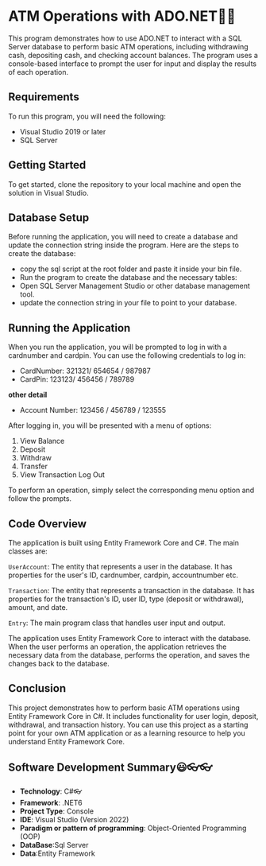 ﻿# ATM Operations with ADO.NET🤷‍♀️

This program demonstrates how to use ADO.NET to interact with a SQL Server database to perform basic ATM operations,
including withdrawing cash, depositing cash, and checking account balances.
The program uses a console-based interface to prompt the user for input and display the results of each operation.

## Requirements

To run this program, you will need the following:

 + Visual Studio 2019 or later
 + SQL Server
 

 ## Getting Started
 To get started, clone the repository to your local machine and open the solution in Visual Studio.
 
 ## Database Setup
 
 Before running the application, you will need to create a database and update the
 connection string inside the program. Here are the steps to create the database:
 
 + copy the sql script at the root folder and paste it inside your bin file.
 + Run the program to create the database and the necessary tables:
  + Open SQL Server Management Studio or other database management tool.
 + update the connection string in your file to point to your database.

 ## Running the Application

 When you run the application, you will be prompted to log in with a cardnumber and cardpin.
 You can use the following credentials to log in:
   + CardNumber: 321321/ 654654 / 987987
   + CardPin: 123123/    456456 / 789789
   
   **other detail**
   + Account Number:  123456 / 456789 / 123555

   After logging in, you will be presented with a menu of options:
   1. View Balance
   2. Deposit
   3. Withdraw
   4. Transfer
   5. View Transaction
   Log Out

To perform an operation, simply select the corresponding menu option and follow the prompts.


## Code Overview
The application is built using Entity Framework Core and C#. The main classes are:
   
`UserAccount`: The entity that represents a user in the database. It has properties for the user's ID, cardnumber, cardpin, accountnumber etc.

`Transaction`: The entity that represents a transaction in the database. It has properties for the transaction's ID, user ID, type (deposit or withdrawal), amount, and date.

`Entry`: The main program class that handles user input and output.

The application uses Entity Framework Core to interact with the database. When the user performs an operation, the application retrieves the necessary data from the database,
performs the operation, and saves the changes back to the database.

## Conclusion
This project demonstrates how to perform basic ATM operations using Entity Framework Core in C#. It includes functionality for user login, deposit, withdrawal, and transaction history. You can use this project as a starting point 
for your own ATM application or as a learning resource to help you understand Entity Framework Core.

## Software Development Summary😃👓👓
* **Technology**: C#👓
* **Framework**: .NET6
* **Project Type**: Console
* **IDE**: Visual Studio (Version 2022)
* **Paradigm or pattern of programming**: Object-Oriented Programming (OOP)
* **DataBase**:Sql Server
* **Data**:Entity Framework

